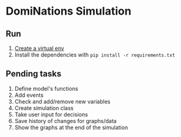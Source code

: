 # DomiNations Simulation
## Run
1. [Create a virtual env](https://packaging.python.org/en/latest/guides/installing-using-pip-and-virtual-environments/#:~:text=To%20create%20a%20virtual%20environment,virtualenv%20in%20the%20below%20commands.&text=The%20second%20argument%20is%20the,project%20and%20call%20it%20env%20.)
2. Install the dependencies with `pip install -r requirements.txt`

## Pending tasks
1. Define model's functions
2. Add events
3. Check and add/remove new variables
4. Create simulation class
5. Take user input for decisions
6. Save history of changes for graphs/data
7. Show the graphs at the end of the simulation